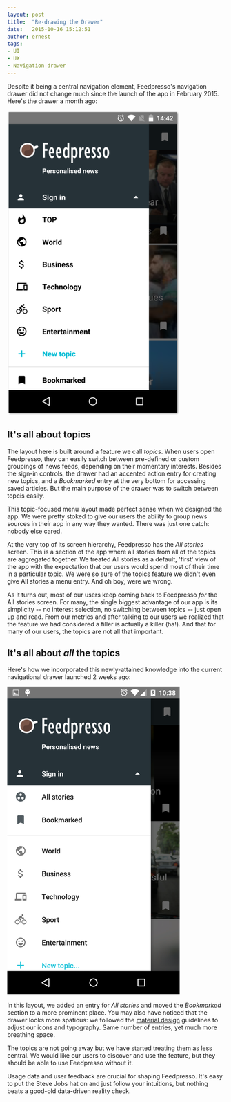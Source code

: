 ```yaml
---
layout: post
title:  "Re-drawing the Drawer"
date:   2015-10-16 15:12:51
author: ernest
tags:
- UI
- UX
- Navigation drawer
---
```

Despite it being a central navigation element, Feedpresso's navigation drawer
did not change much since the launch of the app in February 2015. Here's the
drawer a month ago:

![Original design](/img/nav-drawer-old.png)

## It's all about topics
The layout here is built around a feature we call *topics*. When users open
Feedpresso, they can easily switch between pre-defined or custom groupings of
news feeds, depending on their momentary interests. Besides the sign-in
controls, the drawer had an accented action entry for creating new topics, and
a *Bookmarked* entry at the very bottom for accessing saved articles. But the
main purpose of the drawer was to switch between topcis easily.

This topic-focused menu layout made perfect sense when we designed the app.
We were pretty stoked to give our users the ability to group news sources in
their app in any way they wanted. There was just one catch: nobody else cared.

At the very top of its screen hierarchy, Feedpresso has the *All stories*
screen. This is a section of the app where all stories from all of the topics
are aggregated together. We treated All stories as a default, 'first' view of
the app with the expectation that our users would spend most of their time in a
particular topic. We were so sure of the topics feature we didn't even give All
stories a menu entry. And oh boy, were we wrong.

As it turns out, most of our users keep coming back to Feedpresso *for* the All
stories screen. For many, the single biggest advantage of our app is its
simplicity -- no interest selection, no switching between topics -- just open up
and read. From our metrics and after talking to our users we realized
that the feature we had considered a filler is actually a killer (ha!). And
that for many of our users, the topics are not all that important.

##  It's all about *all* the topics
Here's how we incorporated this newly-attained knowledge into the current
navigational drawer launched 2 weeks ago:

![Design as of today](/img/nav-drawer-new.png)

In this layout, we added an entry for *All stories* and moved the *Bookmarked*
section to a more prominent place. You may also have noticed that the
drawer looks more spatious: we followed the [material
design](https://www.google.com/design/spec/patterns/navigation-drawer.html)
guidelines to adjust our icons and typography. Same number of entries, yet
much more breathing space.

The topics are not going away but we have started treating them as less
central. We would like our users to discover and use the feature, but they
should be able to use Feedpresso without it.

Usage data and user feedback are crucial for shaping Feedpresso. It's easy to
put the Steve Jobs hat on and just follow your intuitions, but nothing beats a
good-old data-driven reality check.
